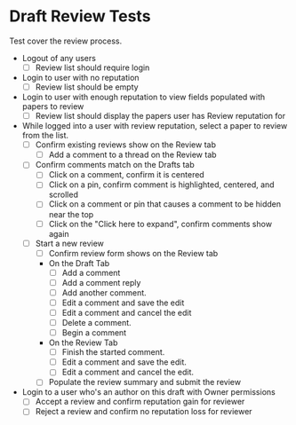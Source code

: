 # Draft Review Tests

Test cover the review process.

- Logout of any users
    - [ ] Review list should require login
- Login to user with no reputation
    - [ ] Review list should be empty 
- Login to user with enough reputation to view fields populated with papers to review
    - [ ] Review list should display the papers user has Review reputation for
- While logged into a user with review reputation, select a paper to review from the list.
    - [ ] Confirm existing reviews show on the Review tab
        - [ ] Add a comment to a thread on the Review tab
    - [ ] Confirm comments match on the Drafts tab
        - [ ] Click on a comment, confirm it is centered
        - [ ] Click on a pin, confirm comment is highlighted, centered, and scrolled
        - [ ] Click on a comment or pin that causes a comment to be hidden near the top
        - [ ] Click on the "Click here to expand", confirm comments show again
    - [ ] Start a new review
        - [ ] Confirm review form shows on the Review tab
        - On the Draft Tab
            - [ ] Add a comment
            - [ ] Add a comment reply
            - [ ] Add another comment.
            - [ ] Edit a comment and save the edit
            - [ ] Edit a comment and cancel the edit
            - [ ] Delete a comment.
            - [ ] Begin a comment
        - On the Review Tab
            - [ ] Finish the started comment.
            - [ ] Edit a comment and save the edit.
            - [ ] Edit a comment and cancel the edit.
        - [ ] Populate the review summary and submit the review
- Login to a user who's an author on this draft with Owner permissions
    - [ ] Accept a review and confirm reputation gain for reviewer
    - [ ] Reject a review and confirm no reputation loss for reviewer
